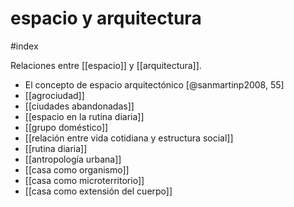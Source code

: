# espacio y arquitectura
#index 

Relaciones entre [[espacio]] y [[arquitectura]].

- El concepto de espacio arquitectónico [@sanmartinp2008, 55]
- [[agrociudad]]
- [[ciudades abandonadas]]
- [[espacio en la rutina diaria]]
- [[grupo doméstico]]
- [[relación entre vida cotidiana y estructura social]]
- [[rutina diaria]]
- [[antropología urbana]]
- [[casa como organismo]]
- [[casa como microterritorio]]
- [[casa como extensión del cuerpo]]
